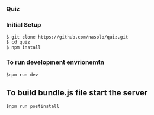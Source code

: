 ### Quiz

### Initial Setup
    $ git clone https://github.com/nasolo/quiz.git
    $ cd quiz 
    $ npm install

### To run development envrionemtn 
    $npm run dev

## To build bundle.js file start the server
    $npm run postinstall
